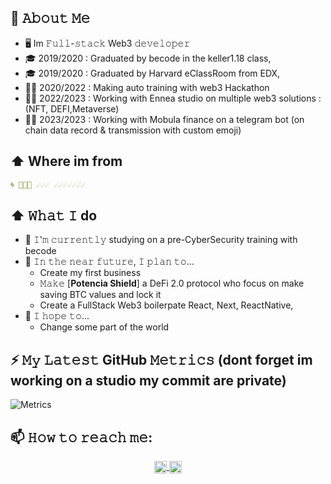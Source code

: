 

## 💬 𝙰𝚋𝚘𝚞𝚝 𝙼𝚎 
- 🖥 Im 𝙵𝚞𝚕𝚕-𝚜𝚝𝚊𝚌𝚔 Web3 𝚍𝚎𝚟𝚎𝚕𝚘𝚙𝚎𝚛
- 🎓 2019/2020 : Graduated by becode in the keller1.18 class,
- 🎓 2019/2020 : Graduated by Harvard eClassRoom from EDX,
- 👨‍💻 2020/2022 : Making auto training with web3 Hackathon
- 👨‍💻 2022/2023 : Working with Ennea studio on multiple web3 solutions : (NFT, DEFI,Metaverse)
- 👨‍💻 2023/2023 : Working with Mobula finance on a telegram bot (on chain data record & transmission with custom emoji)


## ⬆ Where im from

```yaml
🌀 🌌🌌🌌 ☄️☄️☄️ ☄☄☄☄☄☄☄
```

## ⬆ 𝚆𝚑𝚊𝚝 𝙸 do

- 🔨 𝙸'𝚖 𝚌𝚞𝚛𝚛𝚎𝚗𝚝𝚕𝚢 studying on a pre-CyberSecurity training with becode
- 🎯 𝙸𝚗 𝚝𝚑𝚎 𝚗𝚎𝚊𝚛 𝚏𝚞𝚝𝚞𝚛𝚎, 𝙸 𝚙𝚕𝚊𝚗 𝚝𝚘...
	- Create my first business
	- 𝙼𝚊𝚔𝚎 [**Potencia Shield**] a DeFi 2.0 protocol who focus on make saving BTC values and lock it 
  	- Create a FullStack Web3 boilerpate React, Next, ReactNative,
- 🤞 𝙸 𝚑𝚘𝚙𝚎 𝚝𝚘...
	- Change some part of the world 

 
## ⚡ 𝙼𝚢 𝙻𝚊𝚝𝚎𝚜𝚝 GitHub 𝙼𝚎𝚝𝚛𝚒𝚌𝚜 (dont forget im working on a studio my commit are private)
![Metrics](https://metrics.lecoq.io/jSUNSH1NEw?template=terminal&lines=1&isocalendar=1&habits=1&base=header%2C%20activity%2C%20community%2C%20repositories%2C%20metadata&base.indepth=false&base.hireable=false&base.skip=false&isocalendar=false&isocalendar.duration=half-year&lines=false&lines.sections=base&lines.repositories.limit=4&lines.history.limit=1&habits=false&habits.from=200&habits.days=14&habits.facts=true&habits.charts=false&habits.charts.type=classic&habits.trim=false&habits.languages.limit=8&habits.languages.threshold=0%25&config.timezone=Europe%2FBrussels&config.twemoji=true)


## 📫 𝙷𝚘𝚠 𝚝𝚘 𝚛𝚎𝚊𝚌𝚑 𝚖𝚎:
  
<p align="center">
  <a href="https://www.linkedin.com/in/joffrey-weertz/">
    <img src="https://raw.githubusercontent.com/Raymo111/Raymo111/master/socials/linkedin.png" alt="Linkedin SUNSH1NE" height="20em" align="center"/>
  </a>
  <a href= "https://twitter.com/JSUNSH1NEw">
    <img src="https://raw.githubusercontent.com/Raymo111/Raymo111/master/socials/twitter.svg" alt="tweeter SUNSH1NE" height="20em" align="center"/>
  </a>
</p>
	








